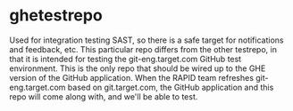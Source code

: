 # ghetestrepo

Used for integration testing SAST, so there is a safe target for notifications and feedback, etc.
This particular repo differs from the other testrepo, in that it is intended for testing the
git-eng.target.com GitHub test environment.  This is the only repo that should be wired up to
the GHE version of the GitHub application.  When the RAPID team refreshes git-eng.target.com
based on git.target.com, the GitHub application and this repo will come along with, and we'll
be able to test.


